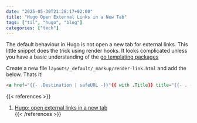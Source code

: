 ```yaml
---
date: "2025-05-30T21:28:17+02:00"
title: "Hugo Open External Links in a New Tab"
tags: ["til", "hugo", "blog"]
categories: ["tech"]
---
```


The default behaviour in Hugo is not open a new tab for external links. This little snippet does the trick using render hooks. It looks complicated unless you have a basic understanding of the [go templating packages](https://pkg.go.dev/html/template)

Create a new file `layouts/_default/_markup/render-link.html` and add the below. Thats it! 
```html
<a href="{{- .Destination | safeURL -}}"{{ with .Title}} title="{{- . -}}"{{ end }}{{ if strings.HasPrefix .Destination "http" }} target="_blank" rel="nofollow noopener noreferrer" {{ end }}>{{- .Text  | safeHTML -}}</a>
```

{{< references >}}
1. [Hugo: open external links in a new tab](https://roneo.org/en/hugo-open-external-links-in-a-new-tab/)  
{{< /references >}}
